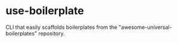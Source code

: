 # use-boilerplate
CLI that easily scaffolds boilerplates from the "awesome-universal-boilerplates" repository.
